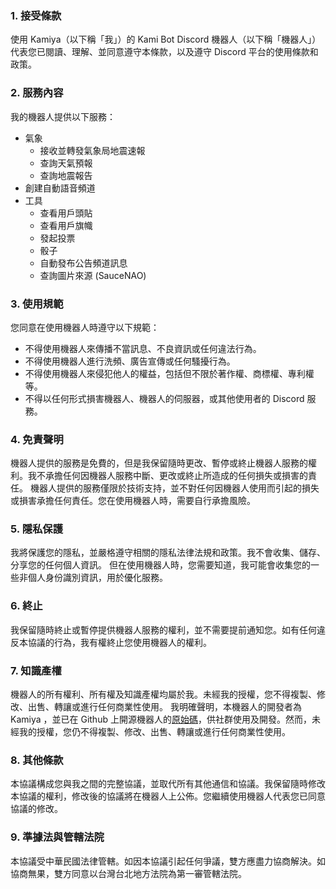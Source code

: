 ### 1. 接受條款

使用 Kamiya（以下稱「我」）的 Kami Bot Discord 機器人（以下稱「機器人」）代表您已閱讀、理解、並同意遵守本條款，以及遵守 Discord 平台的使用條款和政策。

### 2. 服務內容

我的機器人提供以下服務：

- 氣象
  - 接收並轉發氣象局地震速報
  - 查詢天氣預報
  - 查詢地震報告
- 創建自動語音頻道
- 工具
  - 查看用戶頭貼
  - 查看用戶旗幟
  - 發起投票
  - 骰子
  - 自動發布公告頻道訊息
  - 查詢圖片來源 (SauceNAO)

### 3. 使用規範

您同意在使用機器人時遵守以下規範：

- 不得使用機器人來傳播不當訊息、不良資訊或任何違法行為。
- 不得使用機器人進行洗頻、廣告宣傳或任何騷擾行為。
- 不得使用機器人來侵犯他人的權益，包括但不限於著作權、商標權、專利權等。
- 不得以任何形式損害機器人、機器人的伺服器，或其他使用者的 Discord 服務。

### 4. 免責聲明

機器人提供的服務是免費的，但是我保留隨時更改、暫停或終止機器人服務的權利。我不承擔任何因機器人服務中斷、更改或終止所造成的任何損失或損害的責任。
機器人提供的服務僅限於技術支持，並不對任何因機器人使用而引起的損失或損害承擔任何責任。您在使用機器人時，需要自行承擔風險。

### 5. 隱私保護

我將保護您的隱私，並嚴格遵守相關的隱私法律法規和政策。我不會收集、儲存、分享您的任何個人資訊。
但在使用機器人時，您需要知道，我可能會收集您的一些非個人身份識別資訊，用於優化服務。

### 6. 終止

我保留隨時終止或暫停提供機器人服務的權利，並不需要提前通知您。如有任何違反本協議的行為，我有權終止您使用機器人的權利。

### 7. 知識產權

機器人的所有權利、所有權及知識產權均屬於我。未經我的授權，您不得複製、修改、出售、轉讓或進行任何商業性使用。
我明確聲明，本機器人的開發者為 Kamiya ，並已在 Github 上開源機器人的[原始碼](https://github.com/kamiya10/kami-bot)，供社群使用及開發。然而，未經我的授權，您仍不得複製、修改、出售、轉讓或進行任何商業性使用。

### 8. 其他條款

本協議構成您與我之間的完整協議，並取代所有其他通信和協議。我保留隨時修改本協議的權利，修改後的協議將在機器人上公佈。您繼續使用機器人代表您已同意協議的修改。

### 9. 準據法與管轄法院

本協議受中華民國法律管轄。如因本協議引起任何爭議，雙方應盡力協商解決。如協商無果，雙方同意以台灣台北地方法院為第一審管轄法院。